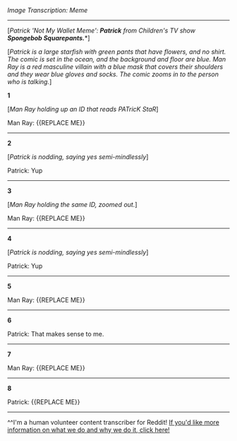 *Image Transcription: Meme*

---

[*Patrick 'Not My Wallet Meme':* ***Patrick*** *from Children's TV show* ***Spongebob Squarepants.****] 

[*Patrick is a large starfish with green pants that have flowers, and no shirt. The comic is set in the ocean, and the background and floor are blue. Man Ray is a red masculine villain with a blue mask that covers their shoulders and they wear blue gloves and socks. The comic zooms in to the person who is talking.*]


**1**

[*Man Ray holding up an ID that reads PATricK StaR*]

Man Ray: {{REPLACE ME}}

---

**2**

[*Patrick is nodding, saying yes semi-mindlessly*]


Patrick: Yup

---

**3**

[*Man Ray holding the same ID, zoomed out.*]

Man Ray: {{REPLACE ME}}

---

**4**

[*Patrick is nodding, saying yes semi-mindlessly*]

Patrick:  Yup

---

**5**

Man Ray:  {{REPLACE ME}}

---
**6**

Patrick:  That makes sense to me.

---

**7**

Man Ray:  {{REPLACE ME}}

---

**8**

Patrick:  {{REPLACE ME}}

---

^^I'm&#32;a&#32;human&#32;volunteer&#32;content&#32;transcriber&#32;for&#32;Reddit!&#32;[If&#32;&#32;you'd&#32;like&#32;more&#32;information&#32;on&#32;what&#32;we&#32;do&#32;and&#32;why&#32;we&#32;do&#32;it,&#32;click&#32;here!](https://www.reddit.com/r/TranscribersOfReddit/wiki/index)
